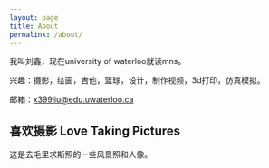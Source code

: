 ```yaml
---
layout: page
title: About
permalink: /about/
---
```

我叫刘鑫，现在university of waterloo就读mns。

兴趣：摄影，绘画，吉他，篮球，设计，制作视频，3d打印，仿真模拟。

邮箱：x399liu@edu.uwaterloo.ca

## 喜欢摄影 Love Taking Pictures
这是去毛里求斯照的一些风景照和人像。

<section>
  <link rel="stylesheet" href="/css/swiper.min.css">
  <style>
      body {}
      .swiper-container {
            width: 100%;
            padding-top: 50px;
            padding-bottom: 50px;
        }
      .swiper-slide {
            background-position: center;
            background-size: cover;
            width: 300px;
            height: 300px;
        }
  </style>
  <div class="swiper-container">
          <div class="swiper-wrapper">
              <div class="swiper-slide" style="background-image:url(http://ww2.sinaimg.cn/mw690/8db2c8cbgw1f4mu1zjvo4j20q90higqh.jpg)"></div>
              <div class="swiper-slide" style="background-image:url(http://ww2.sinaimg.cn/mw690/8db2c8cbgw1f4mu1uehx2j20q90hiap2.jpg)"></div>
              <div class="swiper-slide" style="background-image:url(http://ww4.sinaimg.cn/mw690/8db2c8cbgw1f4mu1t93tdj20q90hitit.jpg)"></div>
              <div class="swiper-slide" style="background-image:url(http://ww2.sinaimg.cn/mw690/8db2c8cbgw1f4mu1vfp9cj20q90hi787.jpg)"></div>
              <div class="swiper-slide" style="background-image:url(http://ww1.sinaimg.cn/mw690/8db2c8cbgw1f4mu1wgduqj20q90hin16.jpg)"></div>
              <div class="swiper-slide" style="background-image:url(http://ww1.sinaimg.cn/mw690/8db2c8cbgw1f4mu1vxt9tj20q90hiq6p.jpg)"></div>
              <div class="swiper-slide" style="background-image:url(http://ww2.sinaimg.cn/mw690/8db2c8cbgw1f91oao6j7yj21kw11x4dd.jpg)"></div>
              <div class="swiper-slide" style="background-image:url(http://ww4.sinaimg.cn/mw690/8db2c8cbgw1f4mu1rpkydj20q90hidki.jpg)"></div>
              <div class="swiper-slide" style="background-image:url(http://ww3.sinaimg.cn/mw690/8db2c8cbgw1f4mu1r8pdmj20q90hin1g.jpg)"></div>
              <div class="swiper-slide" style="background-image:url(http://ww1.sinaimg.cn/mw690/8db2c8cbgw1f4mu1qtpjqj20q90hijux.jpg)"></div>
              <div class="swiper-slide" style="background-image:url(http://ww1.sinaimg.cn/mw690/8db2c8cbgw1f4mu1ol153j20wt0lv0zv.jpg)"></div>
              <div class="swiper-slide" style="background-image:url(http://ww3.sinaimg.cn/mw690/8db2c8cbgw1f4mu1mszz0j20q90hijwi.jpg)"></div>
              <div class="swiper-slide" style="background-image:url(http://ww1.sinaimg.cn/mw690/8db2c8cbgw1f4mu1m30j5j20q90hidkr.jpg)"></div>
              <div class="swiper-slide" style="background-image:url(http://ww4.sinaimg.cn/mw690/8db2c8cbgw1f4mu25ykqbj20q913etdt.jpg)"></div>
              <div class="swiper-slide" style="background-image:url(http://ww4.sinaimg.cn/mw690/8db2c8cbgw1f91oagg11uj21kw2dcnp3.jpg)"></div>
    </div>
    <div class="swiper-pagination"></div>
  </div>
  <script src="/js/swiper.min.js"></script>
  <script>
  var swiper = new Swiper('.swiper-container', {
          pagination: '.swiper-pagination',
          effect: 'coverflow',
          grabCursor: true,
          centeredSlides: true,
          slidesPerView: 'auto',
          coverflow: {
              rotate: 50,
              stretch: 0,
              depth: 100,
              modifier: 1,
              slideShadows : true
          }
      });
  </script>
</section>

## 喜欢设计 Love design
在大一时做的一些杂志、海报、宣传册

<section>
  <div class="swiper-container">
      <div class="swiper-wrapper">
              <div class="swiper-slide" style="background-image:url(http://ww4.sinaimg.cn/mw690/8db2c8cbgw1f9b0uptfr6j21kw29xu0x.jpg)"></div>
              <div class="swiper-slide" style="background-image:url(http://ww2.sinaimg.cn/mw690/8db2c8cbgw1f9b0uuft9wj21kw29xx6g.jpg)"></div>
              <div class="swiper-slide" style="background-image:url(http://ww3.sinaimg.cn/mw690/8db2c8cbgw1f9b0xdu7zuj20sv150tm0.jpg)"></div>
              <div class="swiper-slide" style="background-image:url(http://ww4.sinaimg.cn/mw690/8db2c8cbgw1f9b0udh6lyj20sv151wz1.jpg)"></div>
              <div class="swiper-slide" style="background-image:url(http://ww4.sinaimg.cn/mw690/8db2c8cbgw1f9b0bydgb8j20yf1cqtwe.jpg)"></div>
              <div class="swiper-slide" style="background-image:url(http://ww3.sinaimg.cn/mw690/8db2c8cbgw1f9b0bu1y0qj20yf1cqqrh.jpg)"></div>
              <div class="swiper-slide" style="background-image:url(http://ww4.sinaimg.cn/mw690/8db2c8cbgw1f9b0uk523cj20yf1cqqii.jpg)"></div>
              <div class="swiper-slide" style="background-image:url(http://ww1.sinaimg.cn/mw690/8db2c8cbgw1f9b0uyu2pqj20qo0jxmz5.jpg)"></div>
              <div class="swiper-slide" style="background-image:url(http://ww2.sinaimg.cn/mw690/8db2c8cbgw1f9b0uwnwgpj20jw0qogos.jpg)"></div>
              <div class="swiper-slide" style="background-image:url(http://ww1.sinaimg.cn/mw690/8db2c8cbgw1f9b0x12rqpj21cq0yf15j.jpg)"></div>
              <div class="swiper-slide" style="background-image:url(http://ww2.sinaimg.cn/mw690/8db2c8cbgw1f9b0x3v9g0j21cq0yfqe4.jpg)"></div>
              <div class="swiper-slide" style="background-image:url(http://ww1.sinaimg.cn/mw690/8db2c8cbgw1f9b0x8hzd3j21cq0yftp2.jpg)"></div>
              <div class="swiper-slide" style="background-image:url(http://ww1.sinaimg.cn/mw690/8db2c8cbgw1f9b0xb4p0rj21cq0yf44b.jpg)"></div>
      </div>
      <div class="swiper-pagination"></div>
  </div>
  <script src="/assets/js/swiper.min.js"></script>
  <script>
  var swiper = new Swiper('.swiper-container', {
          pagination: '.swiper-pagination',
          effect: 'coverflow',
          grabCursor: true,
          centeredSlides: true,
          slidesPerView: 'auto',
          coverflow: {
              rotate: 50,
              stretch: 0,
              depth: 100,
              modifier: 1,
              slideShadows : true
          }
      });
  </script>
</section>


## 喜欢篮球
这是我高中时打完球和老班的合照，记得那次比赛班里没来一个女生加油，最后还是争气地赢了:)
[](http://ww1.sinaimg.cn/mw690/8db2c8cbgw1f91q0elykhj20im0agdhr.jpg)

## 喜欢吉他
电吉他，木吉他，你要哪一个？

<iframe width="760px" height="500px" src="https://sway.com/s/RUcEizqz03GJxRmX/embed" frameborder="0" marginwidth="0" marginheight="0" scrolling="no" style="border: none; max-width:100%; max-height:100vh" allowfullscreen webkitallowfullscreen mozallowfullscreen msallowfullscreen></iframe>
      
## 喜欢设计
这是参加学校的光与光基比赛时做的海报，还记得当时微信投票时候没有跟同学说所以就没得几票，最后答辩的时候临时做了个屌屌的视频，人品大爆发拿了个第一嘻嘻～

<iframe width="760px" height="500px" src="https://sway.com/s/8CsBDymPwIEAei84/embed" frameborder="0" marginwidth="0" marginheight="0" scrolling="no" style="border: none; max-width:100%; max-height:100vh" allowfullscreen webkitallowfullscreen mozallowfullscreen msallowfullscreen></iframe>

## 喜欢制作视频
宣传部，军训组长，都是大一美好的回忆啊～

<iframe width="760px" height="500px" src="https://sway.com/s/kLIYRTg8Gd2i5Tzf/embed" frameborder="0" marginwidth="0" marginheight="0" scrolling="no" style="border: none; max-width:100%; max-height:100vh" allowfullscreen webkitallowfullscreen mozallowfullscreen msallowfullscreen></iframe>


